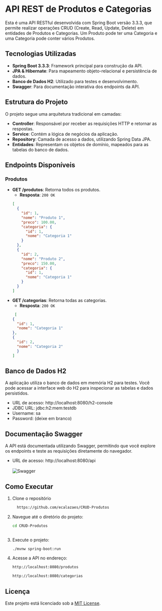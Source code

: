 # API REST de Produtos e Categorias

Esta é uma API RESTful desenvolvida com Spring Boot versão 3.3.3, que permite realizar operações CRUD (Create, Read, Update, Delete) em entidades de Produtos e Categorias. 
Um Produto pode ter uma Categoria e uma Categoria pode conter vários Produtos.

## Tecnologias Utilizadas

- **Spring Boot 3.3.3**: Framework principal para construção da API.
- **JPA & Hibernate**: Para mapeamento objeto-relacional e persistência de dados.
- **Banco de Dados H2**: Utilizado para testes e desenvolvimento.
- **Swagger**: Para documentação interativa dos endpoints da API.

## Estrutura do Projeto

O projeto segue uma arquitetura tradicional em camadas:

- **Controller**: Responsável por receber as requisições HTTP e retornar as respostas.
- **Service**: Contém a lógica de negócios da aplicação.
- **Repository**: Camada de acesso a dados, utilizando Spring Data JPA.
- **Entidades**: Representam os objetos de domínio, mapeados para as tabelas do banco de dados.

## Endpoints Disponíveis 


### Produtos

- **GET /produtos**: Retorna todos os produtos.
  - **Resposta**: `200 OK`
  ```json
  [
    {
      "id": 1,
      "nome": "Produto 1",
      "preco": 100.00,
      "categoria": {
        "id": 1,
        "nome": "Categoria 1"
      }
    },
    {
      "id": 2,
      "nome": "Produto 2",
      "preco": 150.00,
      "categoria": {
        "id": 1,
        "nome": "Categoria 1"
      }
    }
  ]

- **GET /categorias**: Retorna todas as categorias.
  - **Resposta**: `200 OK`
  ```json
   [
  {
    "id": 1,
    "nome": "Categoria 1"
  },
  {
    "id": 2,
    "nome": "Categoria 2"
    }
  ]


## Banco de Dados H2
A aplicação utiliza o banco de dados em memória H2 para testes. Você pode acessar a interface web do H2 para inspecionar as tabelas e dados persistidos.

- URL de acesso: http://localhost:8080/h2-console
- JDBC URL: jdbc:h2:mem:testdb
- Username: sa
- Password: (deixe em branco)

## Documentação Swagger
A API está documentada utilizando Swagger, permitindo que você explore os endpoints e teste as requisições diretamente do navegador.

- URL de acesso: http://localhost:8080/api  
<br>![Swagger](img/swagger.png)

## Como Executar
1. Clone o repositório
   ```bash
     https://github.com/ecalazaes/CRUD-Produtos
   
2. Navegue até o diretório do projeto:
   ```bash
   cd CRUD-Produtos
  
3. Execute o projeto:
   ```bash
   ./mvnw spring-boot:run

4. Acesse a API no endereço:
   ```bash
   http://localhost:8080/produtos
   ```
   
   ```bash
   http://localhost:8080/categorias

## Licença

Este projeto está licenciado sob a [MIT License](LICENSE).
